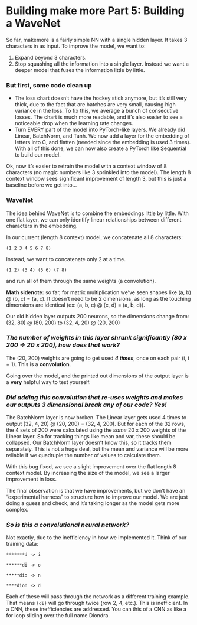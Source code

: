 # **Building make more Part 5: Building a WaveNet**

So far, makemore is a fairly simple NN with a single hidden layer. It takes 3 characters in as input. To improve the model, we want to:

1. Expand beyond 3 characters.
2. Stop squashing all the information into a single layer. Instead we want a deeper model that fuses the information little by little.  

### **But first, some code clean up**

- The loss chart doesn’t have the hockey stick anymore, but it’s still very thick, due to the fact that are batches are very small, causing high variance in the loss. To fix this, we average a bunch of consecutive losses. The chart is much more readable, and it’s also easier to see a noticeable drop when the learning rate changes.
- Turn EVERY part of the model into PyTorch-like layers. We already did Linear, BatchNorm, and Tanh. We now add a layer for the embedding of letters into C, and flatten (needed since the embedding is used 3 times). With all of this done, we can now also create a PyTorch like Sequential to build our model.

Ok, now it’s easier to retrain the model with a context window of 8 characters (no magic numbers like 3 sprinkled into the model). The length 8 context window sees significant improvement of length 3, but this is just a baseline before we get into…
### **WaveNet**

The idea behind WaveNet is to combine the embeddings little by little. With one flat layer, we can only identify linear relationships between different characters in the embedding.

In our current (length 8 context) model, we concatenate all 8 characters:
```
(1 2 3 4 5 6 7 8)
```
Instead, we want to concatenate only 2 at a time.
```
(1 2) (3 4) (5 6) (7 8)
```
and run all of them through the same weights (a convolution).

**Math sidenote:** so far, for matrix multiplication we’ve seen shapes like (a, b) @ (b, c) = (a, c). It doesn’t need to be 2 dimensions, as long as the touching dimensions are identical (ex: (a, b, c) @ (c, d) = (a, b, d)).

Our old hidden layer outputs 200 neurons, so the dimensions change from: (32, 80) @ (80, 200) to (32, 4, 20) @ (20, 200)
### **_The number of weights in this layer shrunk significantly (80 x 200 -> 20 x 200), how does that work?_**

The (20, 200) weights are going to get used **_4 times_**, once on each pair (i, i + 1). This is a **convolution**.

Going over the model, and the printed out dimensions of the output layer is a **very** helpful way to test yourself.

### **_Did adding this convolution that re-uses weights and makes our outputs 3 dimensional break any of our code? Yes!_**

The BatchNorm layer is now broken. The Linear layer gets used 4 times to output (32, 4, 20) @ (20, 200) = (32, 4, 200). But for each of the 32 rows, the 4 sets of 200 were calculated using the _same_ 20 x 200 weights of the Linear layer. So for tracking things like mean and var, these should be collapsed. Our BatchNorm layer doesn’t know this, so it tracks them separately. This is not a huge deal, but the mean and variance will be more reliable if we quadruple the number of values to calculate them.

With this bug fixed, we see a slight improvement over the flat length 8 context model. By increasing the size of the model, we see a larger improvement in loss.

The final observation is that we have improvements, but we don’t have an “experimental harness” to structure how to improve our model. We are just doing a guess and check, and it’s taking longer as the model gets more complex.
### **_So is this a convolutional neural network?_**

Not exactly, due to the inefficiency in how we implemented it. Think of our training data:
  
```
*******d -> i

******di -> o

*****dio -> n

****dion -> d
```

Each of these will pass through the network as a different training example. That means `(di)` will go through twice (row 2, 4, etc.). This is inefficient. In a CNN, these inefficiencies are addressed. You can this of a CNN as like a for loop sliding over the full name Diondra.